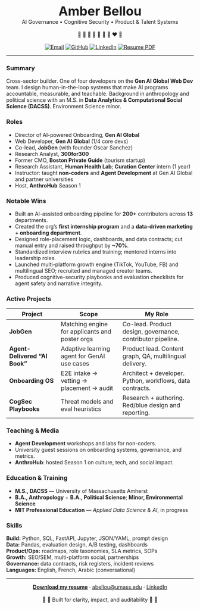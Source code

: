 <p align="center">
  <br>
  <span style="font-size:34px;"><b>Amber Bellou</b></span><br>
  <span>AI Governance • Cognitive Security • Product & Talent Systems</span>
  <br><br>
  🌈 🩷 💜 💙 💚 💛 🧡 ❤️ 🌈
  <br><br>
  <a href="mailto:abellou@umass.edu"><img alt="Email" src="https://img.shields.io/badge/Email-abellou%40umass.edu-ff69b4"></a>
  <a href="https://github.com/amberbellou"><img alt="GitHub" src="https://img.shields.io/badge/GitHub-amberbellou-f472b6"></a>
  <a href="https://www.linkedin.com/in/amberbellou/"><img alt="LinkedIn" src="https://img.shields.io/badge/LinkedIn-Profile-eb34b7"></a>
  <a href="./updatedResumeoct12%20(2).pdf"><img alt="Resume PDF" src="https://img.shields.io/badge/Resume-PDF-ea4aaa"></a>
</p>

---

### Summary
Cross-sector builder. One of four developers on the **Gen AI Global Web Dev** team. I design human-in-the-loop systems that make AI programs accountable, measurable, and teachable. Background in anthropology and political science with an M.S. in **Data Analytics & Computational Social Science (DACSS)**. Environment Science minor.

### Roles
- Director of AI-powered Onboarding, **Gen AI Global**  
- Web Developer, **Gen AI Global** (1/4 core devs)  
- Co-lead, **JobGen** (with founder Oscar Sanchez)  
- Research Analyst, **300for300**  
- Former CMO, **Boston Private Guide** (tourism startup)  
- Research Assistant, **Human Health Lab**; **Curation Center** intern (1 year)  
- Instructor: taught **non-coders** and **Agent Development** at Gen AI Global and partner universities  
- Host, **AnthroHub** Season 1

### Notable Wins
- Built an AI-assisted onboarding pipeline for **200+** contributors across **13** departments.  
- Created the org’s **first internship program** and a **data-driven marketing + onboarding department**.  
- Designed role-placement logic, dashboards, and data contracts; cut manual entry and raised throughput by **~70%**.  
- Standardized interview rubrics and training; mentored interns into leadership roles.  
- Launched multi-platform growth engine (TikTok, YouTube, FB) and multilingual SEO; recruited and managed creator teams.  
- Produced cognitive-security playbooks and evaluation checklists for agent safety and narrative integrity.

### Active Projects
| Project | Scope | My Role |
| --- | --- | --- |
| **JobGen** | Matching engine for applicants and poster orgs | Co-lead. Product design, governance, contributor pipeline. |
| **Agent-Delivered “AI Book”** | Adaptive learning agent for GenAI use cases | Product lead. Content graph, QA, multilingual delivery. |
| **Onboarding OS** | E2E intake → vetting → placement → audit | Architect + developer. Python, workflows, data contracts. |
| **CogSec Playbooks** | Threat models and eval heuristics | Research + authoring. Red/blue design and reporting. |

### Teaching & Media
- **Agent Development** workshops and labs for non-coders.  
- University guest sessions on onboarding systems, governance, and metrics.  
- **AnthroHub**: hosted Season 1 on culture, tech, and social impact.

### Education & Training
- **M.S., DACSS** — University of Massachusetts Amherst  
- **B.A., Anthropology** + **B.A., Political Science**; **Minor, Environmental Science**  
- **MIT Professional Education** — *Applied Data Science & AI*, in progress

### Skills
**Build:** Python, SQL, FastAPI, Jupyter, JSON/YAML, prompt design  
**Data:** Pandas, evaluation design, A/B testing, dashboards  
**Product/Ops:** roadmaps, role taxonomies, SLA metrics, SOPs  
**Growth:** SEO/SEM, multi-platform social, partnerships  
**Governance:** data contracts, risk registers, incident reviews  
**Languages:** English, French, Arabic (conversational)

---

<p align="center">
  <a href="./updatedResumeoct12%20(2).pdf"><b>Download my resume</b></a> ·
  <a href="mailto:abellou@umass.edu">abellou@umass.edu</a> ·
  <a href="https://www.linkedin.com/in/amberbellou/">LinkedIn</a>
  <br><br>
  🌈 🩷 Built for clarity, impact, and auditability 🩷 🌈
</p>
